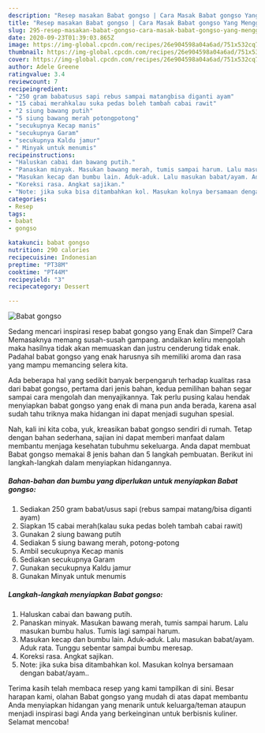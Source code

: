 ```yaml
---
description: "Resep masakan Babat gongso | Cara Masak Babat gongso Yang Menggugah Selera"
title: "Resep masakan Babat gongso | Cara Masak Babat gongso Yang Menggugah Selera"
slug: 295-resep-masakan-babat-gongso-cara-masak-babat-gongso-yang-menggugah-selera
date: 2020-09-23T01:39:03.865Z
image: https://img-global.cpcdn.com/recipes/26e904598a04a6ad/751x532cq70/babat-gongso-foto-resep-utama.jpg
thumbnail: https://img-global.cpcdn.com/recipes/26e904598a04a6ad/751x532cq70/babat-gongso-foto-resep-utama.jpg
cover: https://img-global.cpcdn.com/recipes/26e904598a04a6ad/751x532cq70/babat-gongso-foto-resep-utama.jpg
author: Adele Greene
ratingvalue: 3.4
reviewcount: 7
recipeingredient:
- "250 gram babatusus sapi rebus sampai matangbisa diganti ayam"
- "15 cabai merahkalau suka pedas boleh tambah cabai rawit"
- "2 siung bawang putih"
- "5 siung bawang merah potongpotong"
- "secukupnya Kecap manis"
- "secukupnya Garam"
- "secukupnya Kaldu jamur"
- " Minyak untuk menumis"
recipeinstructions:
- "Haluskan cabai dan bawang putih."
- "Panaskan minyak. Masukan bawang merah, tumis sampai harum. Lalu masukan bumbu halus. Tumis lagi sampai harum."
- "Masukan kecap dan bumbu lain. Aduk-aduk. Lalu masukan babat/ayam. Aduk rata. Tunggu sebentar sampai bumbu meresap."
- "Koreksi rasa. Angkat sajikan."
- "Note: jika suka bisa ditambahkan kol. Masukan kolnya bersamaan dengan babat/ayam.."
categories:
- Resep
tags:
- babat
- gongso

katakunci: babat gongso 
nutrition: 290 calories
recipecuisine: Indonesian
preptime: "PT38M"
cooktime: "PT44M"
recipeyield: "3"
recipecategory: Dessert

---
```



![Babat gongso](https://img-global.cpcdn.com/recipes/26e904598a04a6ad/751x532cq70/babat-gongso-foto-resep-utama.jpg)

Sedang mencari inspirasi resep babat gongso yang Enak dan Simpel? Cara Memasaknya memang susah-susah gampang. andaikan keliru mengolah maka hasilnya tidak akan memuaskan dan justru cenderung tidak enak. Padahal babat gongso yang enak harusnya sih memiliki aroma dan rasa yang mampu memancing selera kita.



Ada beberapa hal yang sedikit banyak berpengaruh terhadap kualitas rasa dari babat gongso, pertama dari jenis bahan, kedua pemilihan bahan segar sampai cara mengolah dan menyajikannya. Tak perlu pusing kalau hendak menyiapkan babat gongso yang enak di mana pun anda berada, karena asal sudah tahu triknya maka hidangan ini dapat menjadi suguhan spesial.


Nah, kali ini kita coba, yuk, kreasikan babat gongso sendiri di rumah. Tetap dengan bahan sederhana, sajian ini dapat memberi manfaat dalam membantu menjaga kesehatan tubuhmu sekeluarga. Anda dapat membuat Babat gongso memakai 8 jenis bahan dan 5 langkah pembuatan. Berikut ini langkah-langkah dalam menyiapkan hidangannya.

<!--inarticleads1-->

##### Bahan-bahan dan bumbu yang diperlukan untuk menyiapkan Babat gongso:

1. Sediakan 250 gram babat/usus sapi (rebus sampai matang/bisa diganti ayam)
1. Siapkan 15 cabai merah(kalau suka pedas boleh tambah cabai rawit)
1. Gunakan 2 siung bawang putih
1. Sediakan 5 siung bawang merah, potong-potong
1. Ambil secukupnya Kecap manis
1. Sediakan secukupnya Garam
1. Gunakan secukupnya Kaldu jamur
1. Gunakan  Minyak untuk menumis




<!--inarticleads2-->

##### Langkah-langkah menyiapkan Babat gongso:

1. Haluskan cabai dan bawang putih.
1. Panaskan minyak. Masukan bawang merah, tumis sampai harum. Lalu masukan bumbu halus. Tumis lagi sampai harum.
1. Masukan kecap dan bumbu lain. Aduk-aduk. Lalu masukan babat/ayam. Aduk rata. Tunggu sebentar sampai bumbu meresap.
1. Koreksi rasa. Angkat sajikan.
1. Note: jika suka bisa ditambahkan kol. Masukan kolnya bersamaan dengan babat/ayam..




Terima kasih telah membaca resep yang kami tampilkan di sini. Besar harapan kami, olahan Babat gongso yang mudah di atas dapat membantu Anda menyiapkan hidangan yang menarik untuk keluarga/teman ataupun menjadi inspirasi bagi Anda yang berkeinginan untuk berbisnis kuliner. Selamat mencoba!
